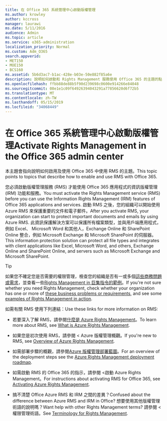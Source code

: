 ```yaml
---
title: 在 Office 365 系統管理中心啟動版權管理
ms.author: krowley
author: kccross
manager: laurawi
ms.date: 5/11/2016
audience: Admin
ms.topic: article
ms.service: o365-administration
localization_priority: Normal
ms.custom: Adm_O365
search.appverid:
- MET150
- MOE150
- BCS160
ms.assetid: 5b6d3ac7-b1ac-428e-b03e-50e882f85a6e
description: 說明如何啟動和 Rights Management 服務使用 Office 365 的主題的點。
ms.openlocfilehash: ffbb88de88b5f90d239698c0600e914266e84048
ms.sourcegitcommit: 08e1e1c09f64926394043291a77856620d6f72b5
ms.translationtype: MT
ms.contentlocale: zh-TW
ms.lasthandoff: 05/15/2019
ms.locfileid: "34068449"
---
```

# <a name="activate-rights-management-in-the-office-365-admin-center"></a><span data-ttu-id="880d1-103">在 Office 365 系統管理中心啟動版權管理</span><span class="sxs-lookup"><span data-stu-id="880d1-103">Activate Rights Management in the Office 365 admin center</span></span>

<span data-ttu-id="880d1-104">本主題會指向說明如何啟用及使用 Office 365 中使用 RMS 的主題。</span><span class="sxs-lookup"><span data-stu-id="880d1-104">This topic points to topics that describe how to enable and use RMS with Office 365.</span></span>
  
<span data-ttu-id="880d1-105">您必須啟動版權管理服務 (RMS) 才能使用 Office 365 應用程式的資訊版權管理 (IRM) 功能和服務。</span><span class="sxs-lookup"><span data-stu-id="880d1-105">You must activate the Rights Management service (RMS) before you can use the Information Rights Management (IRM) features of Office 365 applications and services.</span></span> <span data-ttu-id="880d1-106">啟動 RMS 之後，您的組織可以開始使用 Azure RMS 來保護重要的文件和電子郵件。</span><span class="sxs-lookup"><span data-stu-id="880d1-106">After you activate RMS, your organization can start to protect important documents and emails by using Azure RMS.</span></span> <span data-ttu-id="880d1-107">此資訊保護解決方案可以保護所有檔案類型，並與用戶端應用程式，例如 Excel、 Microsoft Word 和其他人，Exchange Online 和 SharePoint Online 整合，例如 Microsoft Exchange 和 Microsoft SharePoint 的伺服器。</span><span class="sxs-lookup"><span data-stu-id="880d1-107">This information protection solution can protect all file types and integrates with client applications like Excel, Microsoft Word, and others, Exchange Online and SharePoint Online, and servers such as Microsoft Exchange and Microsoft SharePoint.</span></span>
  
> [!TIP]
> <span data-ttu-id="880d1-108">如果您不確定您是否需要的權限管理，檢查您的組織是否有一或多個[這些商務問題或需求](https://docs.microsoft.com/rights-management/understand-explore/azure-rms-problems-it-solves)，並查看一些[Rights Management in 巨集指令的範例](https://docs.microsoft.com/rights-management/understand-explore/what-admins-users-see)。</span><span class="sxs-lookup"><span data-stu-id="880d1-108">If you're not sure whether you need Rights Management, check whether your organization has one or more of [these business problems or requirements](https://docs.microsoft.com/rights-management/understand-explore/azure-rms-problems-it-solves), and see some [examples of Rights Management in action](https://docs.microsoft.com/rights-management/understand-explore/what-admins-users-see).</span></span> 
  
<span data-ttu-id="880d1-109">如需有關 RMS 使用下列連結：</span><span class="sxs-lookup"><span data-stu-id="880d1-109">Use these links for more information on RMS:</span></span>
  
- <span data-ttu-id="880d1-110">若要深入了解 RMS，請參閱[什麼是 Azure Rights Management](https://docs.microsoft.com/rights-management/understand-explore/what-is-azure-rms)。</span><span class="sxs-lookup"><span data-stu-id="880d1-110">To learn more about RMS, see [What is Azure Rights Management](https://docs.microsoft.com/rights-management/understand-explore/what-is-azure-rms).</span></span>
    
- <span data-ttu-id="880d1-111">如果您是初次使用 RMS，請參閱 < <b0>Azure 版權管理概觀</b0>。</span><span class="sxs-lookup"><span data-stu-id="880d1-111">If you're new to RMS, see [Overview of Azure Rights Management](https://docs.microsoft.com/rights-management/understand-explore/azure-rights-management).</span></span>
    
- <span data-ttu-id="880d1-112">如需部署步驟的概觀，請參閱[Azure 版權管理部署藍圖](https://docs.microsoft.com/rights-management/plan-design/deployment-roadmap)。</span><span class="sxs-lookup"><span data-stu-id="880d1-112">For an overview of the deployment steps see the [Azure Rights Management deployment roadmap](https://docs.microsoft.com/rights-management/plan-design/deployment-roadmap).</span></span>
    
- <span data-ttu-id="880d1-113">如需啟動 RMS 的 Office 365 的指示，請參閱 <<c0>啟動 Azure Rights Management。</span><span class="sxs-lookup"><span data-stu-id="880d1-113">For instructions about activating RMS for Office 365, see [Activating Azure Rights Management](https://technet.microsoft.com/library/jj658941.aspx).</span></span>
    
- <span data-ttu-id="880d1-114">搞不清楚 Office Azure RMS 和 IRM 之間的差異？</span><span class="sxs-lookup"><span data-stu-id="880d1-114">Confused about the difference between Azure RMS and IRM in Office?</span></span> <span data-ttu-id="880d1-115">想要使用其他版權管理術語的說明嗎？</span><span class="sxs-lookup"><span data-stu-id="880d1-115">Want help with other Rights Management terms?</span></span> <span data-ttu-id="880d1-116">請參閱 <<c0>權限管理術語。</span><span class="sxs-lookup"><span data-stu-id="880d1-116">See [Terminology for Rights Management](https://technet.microsoft.com/library/dn595132.aspx).</span></span>
    

